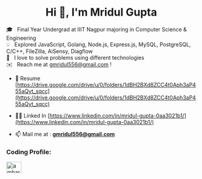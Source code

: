 <h1 align="center">Hi 👋, I'm Mridul Gupta</h1>

🎓 &nbsp; Final Year Undergrad at IIIT Nagpur majoring in Computer Science & Engineering\
💡 &nbsp; Explored JavaScript, Golang, Node.js, Express.js, MySQL, PostgreSQL, C/C++, FileZilla, AiSensy, Diagflow\
🌱 &nbsp; I love to solve problems using different technologies\
✉️ &nbsp; Reach me at gmridul556@gmail.com !

- 📄 Resume [https://drive.google.com/drive/u/0/folders/1dBH2BXd8ZCC4t0Aph3aP455aQyt_sqcc](https://drive.google.com/drive/u/0/folders/1dBH2BXd8ZCC4t0Aph3aP455aQyt_sqcc)

- 👨‍💻 Linked In [https://www.linkedin.com/in/mridul-gupta-0aa3021b1/](https://www.linkedin.com/in/mridul-gupta-0aa3021b1/)

- 📫 Mail me at : **gmridul556@gmail.com**

<h3 align="left">Coding Profile:</h3>
<p align="left">

<a href="https://www.leetcode.com/ambarsariya_mg" target="blank"><img align="center" src="https://raw.githubusercontent.com/rahuldkjain/github-profile-readme-generator/master/src/images/icons/Social/leet-code.svg" alt="ambarsariya_mg" height="30" width="40" /></a>

</p>


